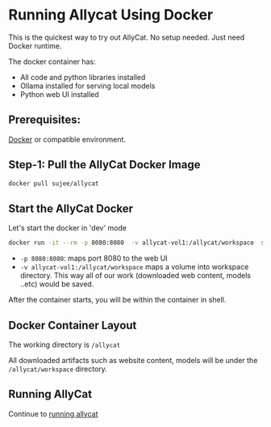 # Running Allycat Using Docker

This is the quickest way to try out AllyCat.  No setup needed.  Just need Docker runtime.

The docker container has:

- All code and python libraries installed
- Ollama installed for serving local models
- Python web UI installed

## Prerequisites:

[Docker](https://www.docker.com/) or compatible environment.

## Step-1: Pull the AllyCat Docker Image

```bash
docker pull sujee/allycat
```

## Start the AllyCat Docker

Let's start the docker in 'dev' mode

```bash
docker run -it --rm -p 8080:8080  -v allycat-vol1:/allycat/workspace  sujee/allycat
```

- `-p 8080:8080`: maps port 8080 to the web UI
- `-v allycat-vol1:/allycat/workspace` maps a volume into workspace directory.  This way all of our work (downloaded web content, models ..etc) would be saved.

After the container starts, you will be within the container in shell.

## Docker Container Layout

The working directory is `/allycat`

All downloaded artifacts such as website content, models will be under the `/allycat/workspace` directory.

## Running AllyCat

Continue to [running allycat](running-allycat.md)
